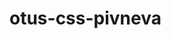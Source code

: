 ﻿# otus-css-pivneva
<!-- 
86 Performance:
Serve images in next-gen formats 1.88s
Efficiently encode images 1.12s
Ensure text remains visible during webfont load
Image elements do not have explicit width and height
Page prevented back/forward cache restoration 1 failure reason

100 Accessibility

91 Best Practices:
USER EXPERIENCE
Displays images with incorrect aspect ratio
GENERAL
Issues were logged in the Issues panel in Chrome Devtools

100 SEO
 --!>